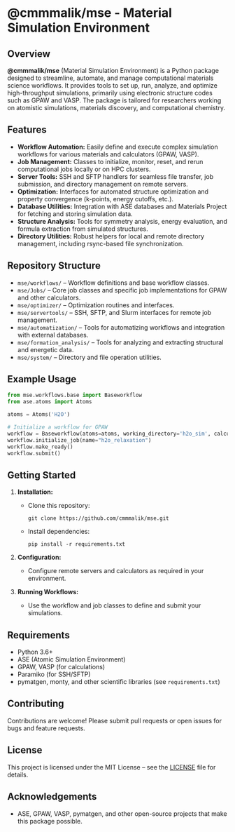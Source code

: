 # @cmmmalik/mse - Material Simulation Environment

## Overview

**@cmmmalik/mse** (Material Simulation Environment) is a Python package designed to streamline, automate, and manage computational materials science workflows. It provides tools to set up, run, analyze, and optimize high-throughput simulations, primarily using electronic structure codes such as GPAW and VASP. The package is tailored for researchers working on atomistic simulations, materials discovery, and computational chemistry.

## Features

- **Workflow Automation:** Easily define and execute complex simulation workflows for various materials and calculators (GPAW, VASP).
- **Job Management:** Classes to initialize, monitor, reset, and rerun computational jobs locally or on HPC clusters.
- **Server Tools:** SSH and SFTP handlers for seamless file transfer, job submission, and directory management on remote servers.
- **Optimization:** Interfaces for automated structure optimization and property convergence (k-points, energy cutoffs, etc.).
- **Database Utilities:** Integration with ASE databases and Materials Project for fetching and storing simulation data.
- **Structure Analysis:** Tools for symmetry analysis, energy evaluation, and formula extraction from simulated structures.
- **Directory Utilities:** Robust helpers for local and remote directory management, including rsync-based file synchronization.

## Repository Structure

- `mse/workflows/` – Workflow definitions and base workflow classes.
- `mse/Jobs/` – Core job classes and specific job implementations for GPAW and other calculators.
- `mse/optimizer/` – Optimization routines and interfaces.
- `mse/servertools/` – SSH, SFTP, and Slurm interfaces for remote job management.
- `mse/automatization/` – Tools for automatizing workflows and integration with external databases.
- `mse/formation_analysis/` – Tools for analyzing and extracting structural and energetic data.
- `mse/system/` – Directory and file operation utilities.

## Example Usage

```python
from mse.workflows.base import Baseworkflow
from ase.atoms import Atoms

atoms = Atoms('H2O')

# Initialize a workflow for GPAW
workflow = Baseworkflow(atoms=atoms, working_directory='h2o_sim', calculator_type='gpaw')
workflow.initialize_job(name="h2o_relaxation")
workflow.make_ready()
workflow.submit()
```

## Getting Started

1. **Installation:**
   - Clone this repository:
     ```
     git clone https://github.com/cmmmalik/mse.git
     ```
   - Install dependencies:
     ```
     pip install -r requirements.txt
     ```

2. **Configuration:**
   - Configure remote servers and calculators as required in your environment.

3. **Running Workflows:**
   - Use the workflow and job classes to define and submit your simulations.

## Requirements

- Python 3.6+
- ASE (Atomic Simulation Environment)
- GPAW, VASP (for calculations)
- Paramiko (for SSH/SFTP)
- pymatgen, monty, and other scientific libraries (see `requirements.txt`)

## Contributing

Contributions are welcome! Please submit pull requests or open issues for bugs and feature requests.

## License

This project is licensed under the MIT License – see the [LICENSE](LICENSE) file for details.

## Acknowledgements

- ASE, GPAW, VASP, pymatgen, and other open-source projects that make this package possible.
